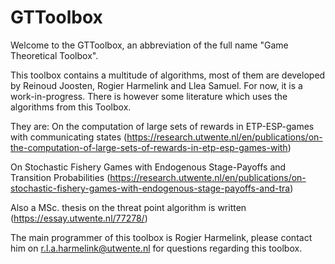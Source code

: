 # GTToolbox

Welcome to the GTToolbox, an abbreviation of the full name "Game Theoretical Toolbox".

This toolbox contains a multitude of algorithms, most of them are developed by Reinoud Joosten, Rogier Harmelink and Llea Samuel. For now, it is a work-in-progress. There is however some literature which uses the algorithms from this Toolbox. 

They are: On the computation of large sets of rewards in ETP-ESP-games with communicating states (https://research.utwente.nl/en/publications/on-the-computation-of-large-sets-of-rewards-in-etp-esp-games-with)

On Stochastic Fishery Games with Endogenous Stage-Payoffs and Transition Probabilities
(https://research.utwente.nl/en/publications/on-stochastic-fishery-games-with-endogenous-stage-payoffs-and-tra)

Also a MSc. thesis on the threat point algorithm is written
(https://essay.utwente.nl/77278/)

The main programmer of this toolbox is Rogier Harmelink, please contact him on r.l.a.harmelink@utwente.nl for questions regarding this toolbox.
